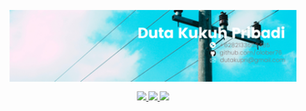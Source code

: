 <p align="center">
	<img src="assets/Duta Kukuh Pribadi.png">
</p>

<p align="center">
	<a href="https://www.linkedin.com/in/duta-kukuh-pribadi/">
		<img src="https://img.shields.io/badge/LinkedIn-0077B5?style=for-the-badge&logo=linkedin&logoColor=white" />
	</a>
    <a href="mailto:amankr1619@gmail.com">
		<img src="https://img.shields.io/badge/Gmail-D14836?style=for-the-badge&logo=gmail&logoColor=white" />
	</a>
    <a href="https://www.instagram.com/mortis_abelson/">
        <img src="https://img.shields.io/badge/Instagram-E4405F?style=for-the-badge&logo=instagram&logoColor=white" />
    </a>

</p>